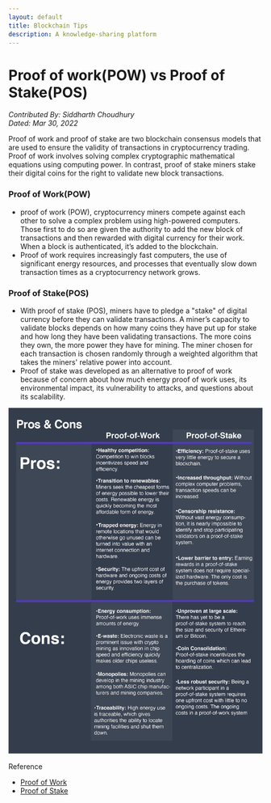 ```yaml
---
layout: default
title: Blockchain Tips
description: A knowledge-sharing platform
---
```


# Proof of work(POW) vs Proof of Stake(POS)

_Contributed By: Siddharth Choudhury_  
_Dated: Mar 30, 2022_


Proof of work and proof of stake are two blockchain consensus models that are used to ensure the validity of transactions in cryptocurrency trading. Proof of work involves solving complex cryptographic mathematical equations using computing power. In contrast, proof of stake miners stake their digital coins for the right to validate new block transactions.

### Proof of Work(POW)
- proof of work (POW), cryptocurrency miners compete against each other to solve a complex problem using high-powered computers. Those first to do so are given the authority to add the new block of transactions and then rewarded with digital currency for their work. When a block is authenticated, it’s added to the blockchain.
- Proof of work requires increasingly fast computers, the use of significant energy resources, and processes that eventually slow down transaction times as a cryptocurrency network grows. 

### Proof of Stake(POS)

- With proof of stake (POS), miners have to pledge a "stake" of digital currency before they can validate transactions. A miner’s capacity to validate blocks depends on how many coins they have put up for stake and how long they have been validating transactions. The more coins they own, the more power they have for mining. The miner chosen for each transaction is chosen randomly through a weighted algorithm that takes the miners' relative power into account.
- Proof of stake was developed as an alternative to proof of work because of concern about how much energy proof of work uses, its environmental impact, its vulnerability to attacks, and questions about its scalability.

![POW VS POS](../assets/POW_POS.png) 

Reference

- [Proof of Work](https://www.youtube.com/watch?v=532h36VJ7XE)
- [Proof of Stake](https://www.youtube.com/watch?v=tyroSaq2OC4)

